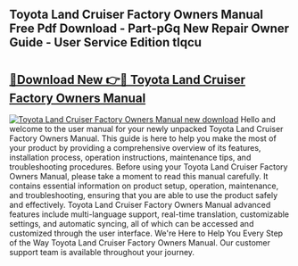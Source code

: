 ## Toyota Land Cruiser Factory Owners Manual Free Pdf Download - Part-pGq New Repair Owner Guide - User Service Edition tlqcu

# <h2><a href="http://bc67516.oget.top/?id=Toyota+Land+Cruiser+Factory+Owners+Manual">🔗Download New 👉🔴 Toyota Land Cruiser Factory Owners Manual</a></h2>

[![Toyota Land Cruiser Factory Owners Manual new download](https://i.imgur.com/5g1atiW.png)](http://bc67516.oget.top/?id=Toyota+Land+Cruiser+Factory+Owners+Manual)
Hello and welcome to the user manual for your newly unpacked Toyota Land Cruiser Factory Owners Manual. This guide is here to help you make the most of your product by providing a comprehensive overview of its features, installation process, operation instructions, maintenance tips, and troubleshooting procedures. Before using your Toyota Land Cruiser Factory Owners Manual, please take a moment to read this manual carefully. It contains essential information on product setup, operation, maintenance, and troubleshooting, ensuring that you are able to use the product safely and effectively. Toyota Land Cruiser Factory Owners Manual advanced features include multi-language support, real-time translation, customizable settings, and automatic syncing, all of which can be accessed and customized through the user interface. We're Here to Help You Every Step of the Way Toyota Land Cruiser Factory Owners Manual. Our customer support team is available throughout your journey.
